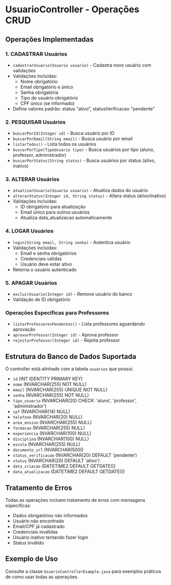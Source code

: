 # UsuarioController - Operações CRUD

## Operações Implementadas

### 1. CADASTRAR Usuários
- `cadastrarUsuario(Usuario usuario)` - Cadastra novo usuário com validações
- Validações incluídas:
  - Nome obrigatório
  - Email obrigatório e único
  - Senha obrigatória
  - Tipo de usuário obrigatório
  - CPF único (se informado)
- Define valores padrão: status "ativo", statusVerificacao "pendente"

### 2. PESQUISAR Usuários
- `buscarPorId(Integer id)` - Busca usuário por ID
- `buscarPorEmail(String email)` - Busca usuário por email
- `listarTodos()` - Lista todos os usuários
- `buscarPorTipo(TipoUsuario tipo)` - Busca usuários por tipo (aluno, professor, administrador)
- `buscarPorStatus(String status)` - Busca usuários por status (ativo, inativo)

### 3. ALTERAR Usuários
- `atualizarUsuario(Usuario usuario)` - Atualiza dados do usuário
- `alterarStatus(Integer id, String status)` - Altera status (ativo/inativo)
- Validações incluídas:
  - ID obrigatório para atualização
  - Email único para outros usuários
  - Atualiza data_atualizacao automaticamente

### 4. LOGAR Usuários
- `login(String email, String senha)` - Autentica usuário
- Validações incluídas:
  - Email e senha obrigatórios
  - Credenciais válidas
  - Usuário deve estar ativo
- Retorna o usuário autenticado

### 5. APAGAR Usuários
- `excluirUsuario(Integer id)` - Remove usuário do banco
- Validação de ID obrigatório

### Operações Específicas para Professores
- `listarProfessoresPendentes()` - Lista professores aguardando aprovação
- `aprovarProfessor(Integer id)` - Aprova professor
- `rejeitarProfessor(Integer id)` - Rejeita professor

## Estrutura do Banco de Dados Suportada

O controller está alinhado com a tabela `usuarios` que possui:
- `id` (INT IDENTITY PRIMARY KEY)
- `nome` (NVARCHAR(255) NOT NULL)
- `email` (NVARCHAR(255) UNIQUE NOT NULL)
- `senha` (NVARCHAR(255) NOT NULL)
- `tipo_usuario` (NVARCHAR(20) CHECK: 'aluno', 'professor', 'administrador')
- `cpf` (NVARCHAR(14) NULL)
- `telefone` (NVARCHAR(20) NULL)
- `area_ensino` (NVARCHAR(255) NULL)
- `formacao` (NVARCHAR(255) NULL)
- `experiencia` (NVARCHAR(100) NULL)
- `disciplina` (NVARCHAR(100) NULL)
- `escola` (NVARCHAR(255) NULL)
- `documento_url` (NVARCHAR(500))
- `status_verificacao` (NVARCHAR(20) DEFAULT 'pendente')
- `status` (NVARCHAR(20) DEFAULT 'ativo')
- `data_criacao` (DATETIME2 DEFAULT GETDATE())
- `data_atualizacao` (DATETIME2 DEFAULT GETDATE())

## Tratamento de Erros

Todas as operações incluem tratamento de erros com mensagens específicas:
- Dados obrigatórios não informados
- Usuário não encontrado
- Email/CPF já cadastrado
- Credenciais inválidas
- Usuário inativo tentando fazer login
- Status inválido

## Exemplo de Uso

Consulte a classe `UsuarioControllerExample.java` para exemplos práticos de como usar todas as operações.